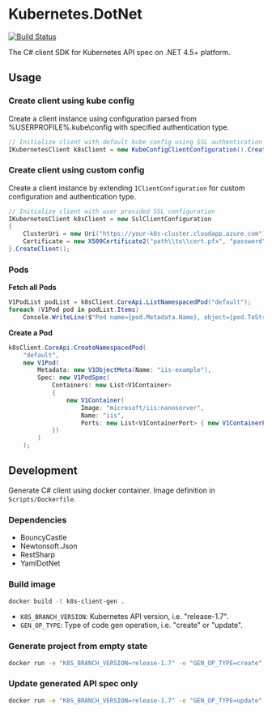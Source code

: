 # Kubernetes.DotNet
[![Build Status](https://travis-ci.org/masroorhasan/Kubernetes.DotNet.svg?branch=master)](https://travis-ci.org/masroorhasan/Kubernetes.DotNet)


The C# client SDK for Kubernetes API spec on .NET 4.5+ platform.

## Usage

### Create client using kube config
Create a client instance using configuration parsed from %USERPROFILE%\.kube\config with specified authentication type.
```csharp
// Initialize client with default kube config using SSL authentication
IKubernetesClient k8sClient = new KubeConfigClientConfiguration().CreateClient(AuthType.SSLAuth);
```

### Create client using custom config
Create a client instance by extending `IClientConfiguration` for custom configuration and authentication type.
```csharp
// Initialize client with user provided SSL configuration
IKubernetesClient k8sClient = new SslClientConfiguration
{
    ClusterUri = new Uri("https://your-k8s-cluster.cloudapp.azure.com"),
    Certificate = new X509Certificate2("path\\to\\cert.pfx", "password")
}.CreateClient();
```


### Pods

**Fetch all Pods** 

```csharp
V1PodList podList = k8sClient.CoreApi.ListNamespacedPod("default");
foreach (V1Pod pod in podList.Items)
    Console.WriteLine($"Pod name={pod.Metadata.Name}, object={pod.ToString()}");
```

**Create a Pod** 

```csharp
k8sClient.CoreApi.CreateNamespacedPod(
    "default",
    new V1Pod(
        Metadata: new V1ObjectMeta(Name: "iis-example"),
        Spec: new V1PodSpec(
            Containers: new List<V1Container>
            {
                new V1Container(
                    Image: "microsoft/iis:nanoserver", 
                    Name: "iis", 
                    Ports: new List<V1ContainerPort> { new V1ContainerPort(ContainerPort: 80) })
            })
        )
    );
```

## Development

Generate C# client using docker container. Image definition in `Scripts/Dockerfile`.

### Dependencies
* BouncyCastle
* Newtonsoft.Json
* RestSharp
* YamlDotNet

### Build image
```sh
docker build -t k8s-client-gen .
```

* `K8S_BRANCH_VERSION`: Kubernetes API version, i.e. "release-1.7".
* `GEN_OP_TYPE`: Type of code gen operation, i.e. "create" or "update".

### Generate project from empty state
```sh
docker run -e "K8S_BRANCH_VERSION=release-1.7" -e "GEN_OP_TYPE=create" -v /path/to/code/root/:/usr/src/app/gen/ k8s-client-gen
```

### Update generated API spec only
```sh
docker run -e "K8S_BRANCH_VERSION=release-1.7" -e "GEN_OP_TYPE=update" -v /path/to/code/root/:/usr/src/app/gen/ k8s-client-gen
```
